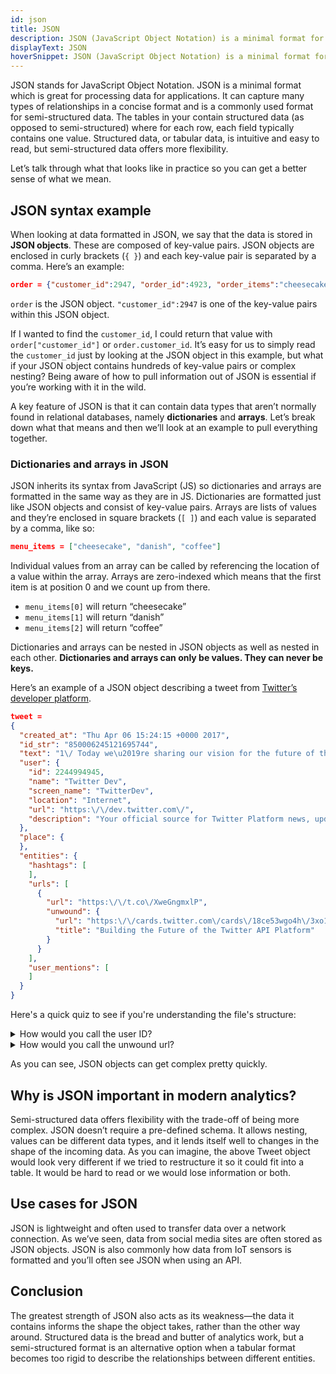 ```yaml
---
id: json
title: JSON
description: JSON (JavaScript Object Notation) is a minimal format for semi-structured data used to capture relationships between fields and values.
displayText: JSON
hoverSnippet: JSON (JavaScript Object Notation) is a minimal format for semi-structured data used to capture relationships between fields and values.
---
```


JSON stands for JavaScript Object Notation. JSON is a minimal format which is great for processing data for applications. It can capture many types of relationships in a concise format and is a commonly used format for semi-structured data. The <Term id="table">tables</Term> in your <Term id="data-warehouse" /> contain structured data (as opposed to semi-structured) where for each row, each field typically contains one value. Structured data, or tabular data, is intuitive and easy to read, but semi-structured data offers more flexibility.

Let’s talk through what that looks like in practice so you can get a better sense of what we mean.

## JSON syntax example

When looking at data formatted in JSON, we say that the data is stored in **JSON objects**. These are composed of key-value pairs. JSON objects are enclosed in curly brackets (`{ }`) and each key-value pair is separated by a comma. Here’s an example:

```json
order = {"customer_id":2947, "order_id":4923, "order_items":"cheesecake"}
```

`order` is the JSON object. `"customer_id":2947` is one of the key-value pairs within this JSON object.

If I wanted to find the `customer_id`, I could return that value with `order["customer_id"]` or `order.customer_id`. It’s easy for us to simply read the `customer_id` just by looking at the JSON object in this example, but what if your JSON object contains hundreds of key-value pairs or complex nesting? Being aware of how to pull information out of JSON is essential if you’re working with it in the wild.

A key feature of JSON is that it can contain data types that aren’t normally found in relational databases, namely **dictionaries** and **arrays**. Let’s break down what that means and then we’ll look at an example to pull everything together.

### Dictionaries and arrays in JSON

JSON inherits its syntax from JavaScript (JS) so dictionaries and arrays are formatted in the same way as they are in JS. Dictionaries are formatted just like JSON objects and consist of key-value pairs. Arrays are lists of values and  they’re enclosed in square brackets (`[ ]`) and each value is separated by a comma, like so:

```json
menu_items = ["cheesecake", "danish", "coffee"]
```

Individual values from an array can be called by referencing the location of a value within the array. Arrays are zero-indexed which means that the first item is at position 0 and we count up from there. 

- `menu_items[0]` will return “cheesecake”
- `menu_items[1]` will return “danish”
- `menu_items[2]` will return “coffee”

Dictionaries and arrays can be nested in JSON objects as well as nested in each other. **Dictionaries and arrays can only be values. They can never be keys.**

Here’s an example of a JSON object describing a tweet from [Twitter’s developer platform](https://developer.twitter.com/en/docs/twitter-api/v1/data-dictionary/overview).

```json
tweet = 
{
  "created_at": "Thu Apr 06 15:24:15 +0000 2017",
  "id_str": "850006245121695744",
  "text": "1\/ Today we\u2019re sharing our vision for the future of the Twitter API platform!\nhttps:\/\/t.co\/XweGngmxlP",
  "user": {
    "id": 2244994945,
    "name": "Twitter Dev",
    "screen_name": "TwitterDev",
    "location": "Internet",
    "url": "https:\/\/dev.twitter.com\/",
    "description": "Your official source for Twitter Platform news, updates & events. Need technical help? Visit https:\/\/twittercommunity.com\/ \u2328\ufe0f #TapIntoTwitter"
  },
  "place": {   
  },
  "entities": {
    "hashtags": [      
    ],
    "urls": [
      {
        "url": "https:\/\/t.co\/XweGngmxlP",
        "unwound": {
          "url": "https:\/\/cards.twitter.com\/cards\/18ce53wgo4h\/3xo1c",
          "title": "Building the Future of the Twitter API Platform"
        }
      }
    ],
    "user_mentions": [     
    ]
  }
}
```

Here's a quick quiz to see if you're understanding the file's structure:

<details>
<summary>How would you call the user ID?</summary>
`tweet['user']['id']`
</details>

<details>
<summary>How would you call the unwound url?</summary>
`tweet['entities']['urls'][0]['unwound']['url']`
</details>

As you can see, JSON objects can get complex pretty quickly.

## Why is JSON important in modern analytics?

Semi-structured data offers flexibility with the trade-off of being more complex. JSON doesn’t require a pre-defined schema. It allows nesting, values can be different data types, and it lends itself well to changes in the shape of the incoming data. As you can imagine, the above Tweet object would look very different if we tried to restructure it so it could fit into a table. It would be hard to read or we would lose information or both. 

## Use cases for JSON

JSON is lightweight and often used to transfer data over a network connection. As we’ve seen, data from social media sites are often stored as JSON objects. JSON is also commonly how data from IoT sensors is formatted and you’ll often see JSON when using an API.

## Conclusion

The greatest strength of JSON also acts as its weakness—the data it contains informs the shape the object takes, rather than the other way around. Structured data is the bread and butter of analytics work, but a semi-structured format is an alternative option when a tabular format becomes too rigid to describe the relationships between different entities. 